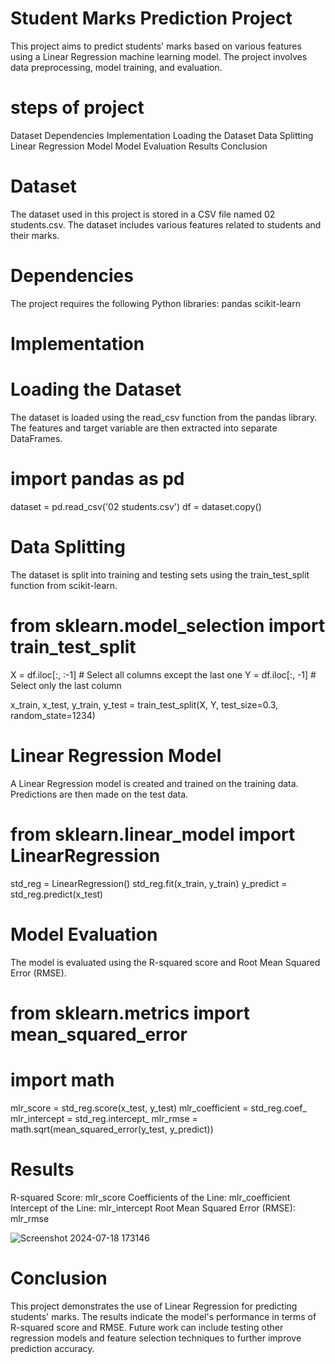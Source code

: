 
# Student Marks Prediction Project
This project aims to predict students' marks based on various features using a Linear Regression machine learning model. The project involves data preprocessing, model training, and evaluation.

# steps of project 
Dataset
Dependencies
Implementation
Loading the Dataset
Data Splitting
Linear Regression Model
Model Evaluation
Results
Conclusion

# Dataset
The dataset used in this project is stored in a CSV file named 02 students.csv. The dataset includes various features related to students and their marks.

# Dependencies
The project requires the following Python libraries:
pandas
scikit-learn

# Implementation
# Loading the Dataset
The dataset is loaded using the read_csv function from the pandas library. The features and target variable are then extracted into separate DataFrames.

# import pandas as pd
dataset = pd.read_csv('02 students.csv')
df = dataset.copy()

# Data Splitting
The dataset is split into training and testing sets using the train_test_split function from scikit-learn.

# from sklearn.model_selection import train_test_split

X = df.iloc[:, :-1]  # Select all columns except the last one
Y = df.iloc[:, -1]   # Select only the last column

x_train, x_test, y_train, y_test = train_test_split(X, Y, test_size=0.3, random_state=1234)

# Linear Regression Model
A Linear Regression model is created and trained on the training data. Predictions are then made on the test data.

# from sklearn.linear_model import LinearRegression

std_reg = LinearRegression()
std_reg.fit(x_train, y_train)
y_predict = std_reg.predict(x_test)

# Model Evaluation
The model is evaluated using the R-squared score and Root Mean Squared Error (RMSE).

# from sklearn.metrics import mean_squared_error
# import math

mlr_score = std_reg.score(x_test, y_test)
mlr_coefficient = std_reg.coef_
mlr_intercept = std_reg.intercept_
mlr_rmse = math.sqrt(mean_squared_error(y_test, y_predict))

# Results
R-squared Score: mlr_score
Coefficients of the Line: mlr_coefficient
Intercept of the Line: mlr_intercept
Root Mean Squared Error (RMSE): mlr_rmse

![Screenshot 2024-07-18 173146](https://github.com/user-attachments/assets/0736b96e-ae8b-404a-acca-fa00cc62b353)


# Conclusion
This project demonstrates the use of Linear Regression for predicting students' marks. The results indicate the model's performance in terms of R-squared score and RMSE. Future work can include testing other regression models and feature selection techniques to further improve prediction accuracy.




